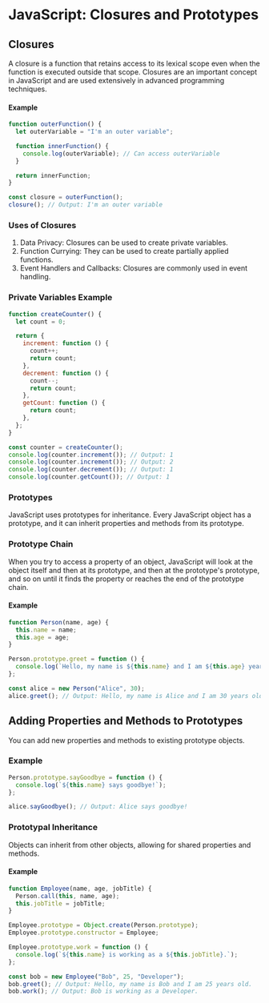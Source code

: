 # JavaScript: Closures and Prototypes

## Closures

A closure is a function that retains access to its lexical scope even when the function is executed outside that scope. Closures are an important concept in JavaScript and are used extensively in advanced programming techniques.

#### Example

```javascript
function outerFunction() {
  let outerVariable = "I'm an outer variable";

  function innerFunction() {
    console.log(outerVariable); // Can access outerVariable
  }

  return innerFunction;
}

const closure = outerFunction();
closure(); // Output: I'm an outer variable
```

### Uses of Closures

1. Data Privacy: Closures can be used to create private variables.
2. Function Currying: They can be used to create partially applied functions.
3. Event Handlers and Callbacks: Closures are commonly used in event handling.

### Private Variables Example

```javascript
function createCounter() {
  let count = 0;

  return {
    increment: function () {
      count++;
      return count;
    },
    decrement: function () {
      count--;
      return count;
    },
    getCount: function () {
      return count;
    },
  };
}

const counter = createCounter();
console.log(counter.increment()); // Output: 1
console.log(counter.increment()); // Output: 2
console.log(counter.decrement()); // Output: 1
console.log(counter.getCount()); // Output: 1
```

### Prototypes

JavaScript uses prototypes for inheritance. Every JavaScript object has a prototype, and it can inherit properties and methods from its prototype.

### Prototype Chain

When you try to access a property of an object, JavaScript will look at the object itself and then at its prototype, and then at the prototype's prototype, and so on until it finds the property or reaches the end of the prototype chain.

#### Example

```javascript
function Person(name, age) {
  this.name = name;
  this.age = age;
}

Person.prototype.greet = function () {
  console.log(`Hello, my name is ${this.name} and I am ${this.age} years old.`);
};

const alice = new Person("Alice", 30);
alice.greet(); // Output: Hello, my name is Alice and I am 30 years old.
```

## Adding Properties and Methods to Prototypes

You can add new properties and methods to existing prototype objects.

### Example

```javascript
Person.prototype.sayGoodbye = function () {
  console.log(`${this.name} says goodbye!`);
};

alice.sayGoodbye(); // Output: Alice says goodbye!
```

### Prototypal Inheritance

Objects can inherit from other objects, allowing for shared properties and methods.

#### Example

```javascript
function Employee(name, age, jobTitle) {
  Person.call(this, name, age);
  this.jobTitle = jobTitle;
}

Employee.prototype = Object.create(Person.prototype);
Employee.prototype.constructor = Employee;

Employee.prototype.work = function () {
  console.log(`${this.name} is working as a ${this.jobTitle}.`);
};

const bob = new Employee("Bob", 25, "Developer");
bob.greet(); // Output: Hello, my name is Bob and I am 25 years old.
bob.work(); // Output: Bob is working as a Developer.
```
